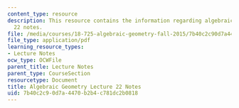 ```yaml
---
content_type: resource
description: This resource contains the information regarding algebraic geometry lecture
  22 notes.
file: /media/courses/18-725-algebraic-geometry-fall-2015/7b40c2c90d7a4470b2b4c781dc2b0818_MIT18_725F15_lec22.pdf
file_type: application/pdf
learning_resource_types:
- Lecture Notes
ocw_type: OCWFile
parent_title: Lecture Notes
parent_type: CourseSection
resourcetype: Document
title: Algebraic Geometry Lecture 22 Notes
uid: 7b40c2c9-0d7a-4470-b2b4-c781dc2b0818
---
```

